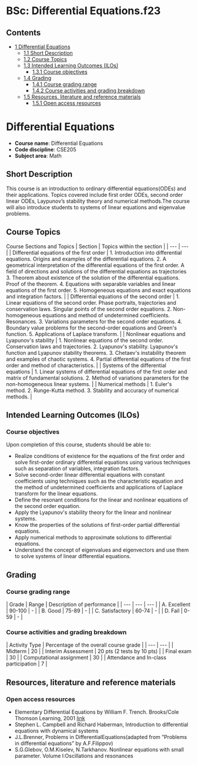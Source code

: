 






BSc: Differential Equations.f23
===============================






Contents
--------


* [1 Differential Equations](#Differential_Equations)
	+ [1.1 Short Description](#Short_Description)
	+ [1.2 Course Topics](#Course_Topics)
	+ [1.3 Intended Learning Outcomes (ILOs)](#Intended_Learning_Outcomes_.28ILOs.29)
		- [1.3.1 Course objectives](#Course_objectives)
	+ [1.4 Grading](#Grading)
		- [1.4.1 Course grading range](#Course_grading_range)
		- [1.4.2 Course activities and grading breakdown](#Course_activities_and_grading_breakdown)
	+ [1.5 Resources, literature and reference materials](#Resources.2C_literature_and_reference_materials)
		- [1.5.1 Open access resources](#Open_access_resources)



Differential Equations
======================


* **Course name**: Differential Equations
* **Code discipline**: CSE205
* **Subject area**: Math


Short Description
-----------------


This course is an introduction to ordinary differential equations(ODEs) and their applications. Topics covered include first order ODEs, second order linear ODEs, Laypunov’s stability theory and numerical methods.The course will also introduce students to systems of linear equations and eigenvalue problems.



Course Topics
-------------




Course Sections and Topics
| Section | Topics within the section
 |
| --- | --- |
| Differential equations of the first order | 1. Introduction into differential equations. Origins and examples of the differential equations.
2. A geometrical interpretation of the differential equations of the first order. A field of directions and solutions of the differential equations as trajectories
3. Theorem about existence of the solution of the differential equations. Proof of the theorem.
4. Equations with separable variables and linear equations of the first order.
5. Homogeneous equations and exact equations and integration factors.
 |
| Differential equations of the second order | 1. Linear equations of the second order. Phase portraits, trajectories and conservation laws. Singular points of the second order equations.
2. Non-homogeneous equations and method of undetermined coefficients. Resonances.
3. Variations parameters for the second order equations.
4. Boundary value problems for the second-order equations and Green's function.
5. Applications of Laplace transform.
 |
| Nonlinear equations and Lyapunov's stability | 1. Nonlinear equations of the second order. Conservation laws and trajectories.
2. Lyapunov's stability. Lyapunov's function and Lyapunov stability theorems.
3. Chetaev's instability theorem and examples of chaotic systems.
4. Partial differential equations of the first order and method of characteristics.
 |
| Systems of the differential equations | 1. Linear systems of differential equations of the first order and matrix of fundamental solutions.
2. Method of variations parameters for the non-homogeneous linear systems.
 |
| Numerical methods | 1. Euler's method.
2. Runge-Kutta method.
3. Stability and accuracy of numerical methods.
 |


Intended Learning Outcomes (ILOs)
---------------------------------


### Course objectives


Upon completion of this course, students should be able to:



* Realize conditions of existence for the equations of the first order and solve first-order ordinary differential equations using various techniques such as separation of variables, integration factors.
* Solve second-order linear differential equations with constant coefficients using techniques such as the characteristic equation and the method of undetermined coefficients and applications of Laplace transform for the linear equations.
* Define the resonant conditions for the linear and nonlinear equations of the second order equation.
* Apply the Lyapunov's stability theory for the linear and nonlinear systems.
* Know the properties of the solutions of first-order partial differential equations.
* Apply numerical methods to approximate solutions to differential equations.
* Understand the concept of eigenvalues and eigenvectors and use them to solve systems of linear differential equations.


Grading
-------


### Course grading range





| Grade | Range | Description of performance
 |
| --- | --- | --- |
| A. Excellent | 90-100 | -
 |
| B. Good | 75-89 | -
 |
| C. Satisfactory | 60-74 | -
 |
| D. Fail | 0-59 | -
 |


### Course activities and grading breakdown





| Activity Type | Percentage of the overall course grade
 |
| --- | --- |
| Midterm | 20
 |
| Interim Assessment | 20 pts (2 tests by 10 pts)
 |
| Final exam | 30
 |
| Computational assignment | 30
 |
| Attendance and In-class participation | 7
 |


Resources, literature and reference materials
---------------------------------------------


### Open access resources


* Elementary Differential Equations by William F. Trench. Brooks/Cole Thomson Learning, 2001 [link](https://digitalcommons.trinity.edu/mono/8/)
* Stephen L. Campbell and Richard Haberman, Introduction to differential equations with dynamical systems
* J.L.Brenner, Problems in DifferentialEquations(adapted from ”Problems in differential equations” by A.F.Filippov)
* S.G.Glebov, O.M.Kiselev, N.Tarkhanov. Nonlinear equations with small parameter. Volume I:Oscillations and resonances










